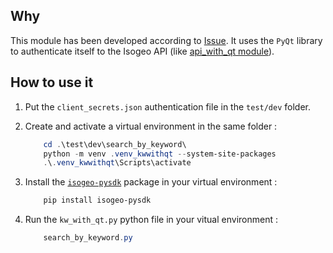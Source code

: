 ## Why

This module has been developed according to [Issue](https://github.com/isogeo/isogeo-plugin-qgis/issues/194).
It uses the `PyQt` library to authenticate itself to the Isogeo API (like [api_with_qt module](https://github.com/isogeo/isogeo-plugin-qgis/issues/185)).

## How to use it

1. Put the `client_secrets.json` authentication file in the `test/dev` folder.

2. Create and activate a virtual environment in the same folder :

    ``` powershell
        cd .\test\dev\search_by_keyword\
        python -m venv .venv_kwwithqt --system-site-packages
        .\.venv_kwwithqt\Scripts\activate
    ```

3. Install the [`isogeo-pysdk`](https://github.com/isogeo/isogeo-api-py-minsdk) package in your virtual environment :

    ``` powershell
        pip install isogeo-pysdk
    ```

4. Run the `kw_with_qt.py` python file in your vitual environment :

    ``` powershell
        search_by_keyword.py
    ```
